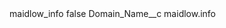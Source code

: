 <?xml version="1.0" encoding="UTF-8"?>
<CustomMetadata xmlns="http://soap.sforce.com/2006/04/metadata" xmlns:xsi="http://www.w3.org/2001/XMLSchema-instance" xmlns:xsd="http://www.w3.org/2001/XMLSchema">
    <label>maidlow_info</label>
    <protected>false</protected>
    <values>
        <field>Domain_Name__c</field>
        <value xsi:type="xsd:string">maidlow.info</value>
    </values>
</CustomMetadata>

